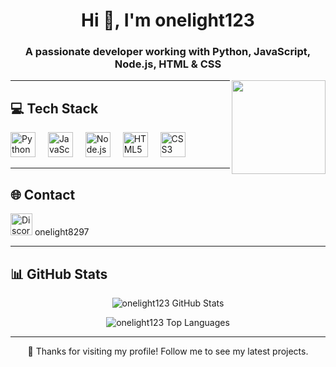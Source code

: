 <h1 align="center">Hi 👋, I'm onelight123</h1>
<h3 align="center">A passionate developer working with Python, JavaScript, Node.js, HTML & CSS</h3>

<p align="center">
  <img src="https://i.imgflip.com/65efzo.gif" height="150" align="right" />
</p>

---

## 💻 Tech Stack

<div align="left">
  <img src="https://cdn.jsdelivr.net/gh/devicons/devicon/icons/python/python-original.svg" height="40" alt="Python" />
  <img width="12" />
  <img src="https://cdn.jsdelivr.net/gh/devicons/devicon/icons/javascript/javascript-original.svg" height="40" alt="JavaScript" />
  <img width="12" />
  <img src="https://cdn.jsdelivr.net/gh/devicons/devicon/icons/nodejs/nodejs-original.svg" height="40" alt="Node.js" />
  <img width="12" />
  <img src="https://cdn.jsdelivr.net/gh/devicons/devicon/icons/html5/html5-original.svg" height="40" alt="HTML5" />
  <img width="12" />
  <img src="https://cdn.jsdelivr.net/gh/devicons/devicon/icons/css3/css3-original.svg" height="40" alt="CSS3" />
</div>

---

## 🌐 Contact

<div align="left">
  <img src="https://img.shields.io/static/v1?message=Discord&logo=discord&color=7289DA&logoColor=white&style=for-the-badge" height="35" alt="Discord" />
  onelight8297
</div>

---

## 📊 GitHub Stats

<p align="center">
  <img src="https://github-readme-stats.vercel.app/api?username=onelight123&show_icons=true&theme=dark&hide_border=true" alt="onelight123 GitHub Stats" />
</p>

<p align="center">
  <img src="https://github-readme-stats.vercel.app/api/top-langs/?username=onelight123&layout=compact&theme=dark&hide_border=true" alt="onelight123 Top Languages" />
</p>

---

<p align="center">
  🚀 Thanks for visiting my profile! Follow me to see my latest projects.
</p>
